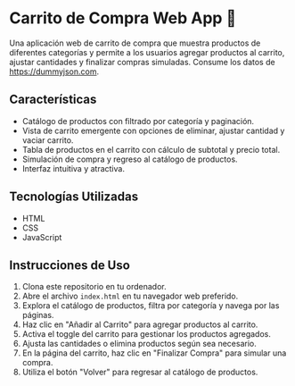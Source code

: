 # Carrito de Compra Web App :shopping_cart:

Una aplicación web de carrito de compra que muestra productos de diferentes categorías y permite a los usuarios agregar productos al carrito, ajustar cantidades y finalizar compras simuladas.
Consume los datos de https://dummyjson.com.

## Características

- Catálogo de productos con filtrado por categoría y paginación.
- Vista de carrito emergente con opciones de eliminar, ajustar cantidad y vaciar carrito.
- Tabla de productos en el carrito con cálculo de subtotal y precio total.
- Simulación de compra y regreso al catálogo de productos.
- Interfaz intuitiva y atractiva.

## Tecnologías Utilizadas

- HTML
- CSS
- JavaScript

## Instrucciones de Uso

1. Clona este repositorio en tu ordenador.
2. Abre el archivo `index.html` en tu navegador web preferido.
3. Explora el catálogo de productos, filtra por categoría y navega por las páginas.
4. Haz clic en "Añadir al Carrito" para agregar productos al carrito.
5. Activa el toggle del carrito para gestionar los productos agregados.
6. Ajusta las cantidades o elimina productos según sea necesario.
7. En la página del carrito, haz clic en "Finalizar Compra" para simular una compra.
8. Utiliza el botón "Volver" para regresar al catálogo de productos.


